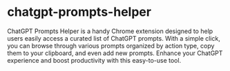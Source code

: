 # chatgpt-prompts-helper
ChatGPT Prompts Helper is a handy Chrome extension designed to help users easily access a curated list of ChatGPT prompts. With a simple click, you can browse through various prompts organized by action type, copy them to your clipboard, and even add new prompts. Enhance your ChatGPT experience and boost productivity with this easy-to-use tool.
